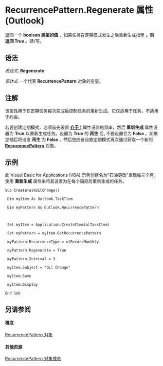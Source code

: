 
# RecurrencePattern.Regenerate 属性 (Outlook)

返回一个 **boolean 类型的值** ，如果任务在定期模式发生之后重新生成指示 **，则返回 True** 。读/写。


## 语法

 _表达式_. **Regenerate**

 _表达式_ 一个代表 **RecurrencePattern** 对象的变量。


## 注解

该属性用于在定期任务每次完成后控制任务的重新生成。它仅适用于任务，不适用于约会。

若要创建定期模式，必须首先设置 **[介于 1](bc9b35b5-ef00-e5cf-09cc-ee8743efddcf.md)** 属性设置的频率，然后 **重新生成** 属性设置为 **True** 以重新生成任务。设置为 **True** 的 **再生** 后, 不要设置它为 **False** 。如果您随后将设置 **再生** 为 **False** ，然后您应该设置定期模式再次通过获取一个新的 **[RecurrencePattern](36c098f7-59fb-879a-5173-ed0260d13fa4.md)** 对象。


## 示例

此 Visual Basic for Applications (VBA) 示例创建名为"石油更改"重现每三个月，使用 **重新生成** 属性来将其设置为在每个周期后重新生成的任务。


```
Sub CreateTaskOilChange() 
 
 Dim myItem As Outlook.TaskItem 
 
 Dim myPattern As Outlook.RecurrencePattern 
 
 
 
 Set myItem = Application.CreateItem(olTaskItem) 
 
 Set myPattern = myItem.GetRecurrencePattern 
 
 myPattern.RecurrenceType = olRecursMonthly 
 
 myPattern.Regenerate = True 
 
 myPattern.Interval = 3 
 
 myItem.Subject = "Oil Change" 
 
 myItem.Save 
 
 myItem.Display 
 
End Sub
```


## 另请参阅


#### 概念


[RecurrencePattern 对象](36c098f7-59fb-879a-5173-ed0260d13fa4.md)
#### 其他资源


[RecurrencePattern 对象成员](d282fdb2-2b6d-983d-fe5f-698113d35f89.md)